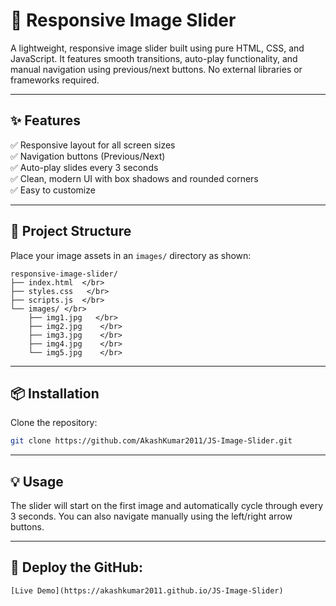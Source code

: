 

# 🌄 Responsive Image Slider

A lightweight, responsive image slider built using pure HTML, CSS, and JavaScript. It features smooth transitions, auto-play functionality, and manual navigation using previous/next buttons. No external libraries or frameworks required.

---

## ✨ Features

✅ Responsive layout for all screen sizes  
✅ Navigation buttons (Previous/Next)  
✅ Auto-play slides every 3 seconds  
✅ Clean, modern UI with box shadows and rounded corners  
✅ Easy to customize

---

## 📁 Project Structure

Place your image assets in an `images/` directory as shown:
```
responsive-image-slider/
├── index.html  </br>
├── styles.css   </br>
├── scripts.js  </br>
└── images/ </br>
    ├── img1.jpg   </br>
    ├── img2.jpg    </br>
    ├── img3.jpg    </br> 
    ├── img4.jpg    </br>
    └── img5.jpg    </br>
```
---

## 📦 Installation

Clone the repository:

```bash
git clone https://github.com/AkashKumar2011/JS-Image-Slider.git

```

---

## 💡 Usage
The slider will start on the first image and automatically cycle through every 3 seconds.
You can also navigate manually using the left/right arrow buttons.

---

## 🚀 Deploy the GitHub: 
    
    [Live Demo](https://akashkumar2011.github.io/JS-Image-Slider) 

